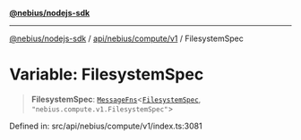 [**@nebius/nodejs-sdk**](../../../../../README.md)

---

[@nebius/nodejs-sdk](../../../../../README.md) / [api/nebius/compute/v1](../README.md) / FilesystemSpec

# Variable: FilesystemSpec

> **FilesystemSpec**: [`MessageFns`](../../../../../runtime/protos/core/interfaces/MessageFns.md)\<[`FilesystemSpec`](../interfaces/FilesystemSpec.md), `"nebius.compute.v1.FilesystemSpec"`\>

Defined in: src/api/nebius/compute/v1/index.ts:3081
